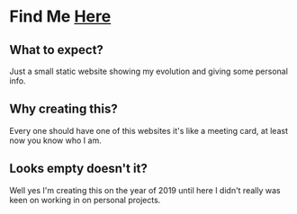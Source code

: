 # Find Me [Here](https://fj-rato.github.io)

## What to expect?
Just a small static website showing my evolution and giving some personal info.

## Why creating this?
Every one should have one of this websites it's like a meeting card, at least now you know who I am.

## Looks empty doesn't it?
Well yes I'm creating this on the year of 2019 until here I didn't really was keen on working in on personal projects.
